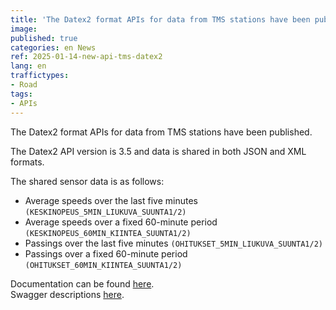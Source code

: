 ```yaml
---
title: 'The Datex2 format APIs for data from TMS stations have been published.'
image:
published: true
categories: en News
ref: 2025-01-14-new-api-tms-datex2
lang: en
traffictypes:
- Road
tags:
- APIs
---
```


The Datex2 format APIs for data from TMS stations have been published.

The Datex2 API version is 3.5 and data is shared in both JSON and XML formats.

The shared sensor data is as follows:
* Average speeds over the last five minutes `(KESKINOPEUS_5MIN_LIUKUVA_SUUNTA1/2)`
* Average speeds over a fixed 60-minute period `(KESKINOPEUS_60MIN_KIINTEA_SUUNTA1/2)`
* Passings over the last five minutes `(OHITUKSET_5MIN_LIUKUVA_SUUNTA1/2)`
* Passings over a fixed 60-minute period `(OHITUKSET_60MIN_KIINTEA_SUUNTA1/2)`

Documentation can be found [here](/en/road-traffic/#traffic-speed-and-traffic-volume-data-in-datex2-format).\
Swagger descriptions [here](https://tie.digitraffic.fi/swagger/#/TMS%20V1).


